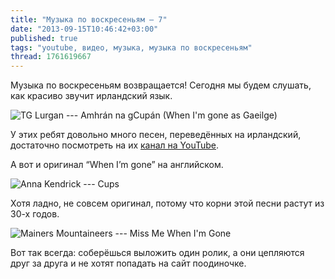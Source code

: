```yaml
---
title: "Музыка по воскресеньям — 7"
date: "2013-09-15T10:46:42+03:00"
published: true
tags: "youtube, видео, музыка, музыка по воскресеньям"
thread: 1761619667
---
```


Музыка по воскресеньям возвращается! Сегодня мы будем слушать, как красиво звучит ирландский язык.

![TG Lurgan --- Amhrán na gCupán (When I'm gone as Gaeilge)](http://www.youtube.com/watch?v=Hz63M3v11nE)

У этих ребят довольно много песен, переведённых на ирландский, достаточно посмотреть на их
[канал на YouTube](http://www.youtube.com/user/tglurgan/featured).

А вот и оригинал “When I’m gone” на английском.

![Anna Kendrick --- Cups](http://www.youtube.com/watch?v=cmSbXsFE3l8)

Хотя ладно, не совсем оригинал, потому что корни этой песни растут из 30-х годов.

![Mainers Mountaineers --- Miss Me When I'm Gone](http://www.youtube.com/watch?v=UmXSOPDe5-Y)

Вот так всегда: соберёшься выложить один ролик, а они цепляются друг за друга и не хотят попадать на сайт поодиночке.
